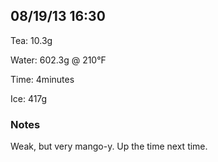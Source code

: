 ## 08/19/13 16:30 ##

Tea: 10.3g

Water: 602.3g @ 210°F

Time: 4minutes

Ice: 417g

### Notes ###

Weak, but very mango-y. Up the time next time.

